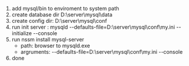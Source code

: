 1. add mysql/bin to enviroment to system path
2. create database dir D:\server\mysql\data
3. create config dir: D:\server\mysql\conf
4. run init server : mysqld --defaults-file=D:\server\mysql\conf\my.ini --initialize --console
5. run nssm install mysql-server
   - path: browser to mysqld.exe
   - argruments: --defaults-file=D:\server\mysql\conf\my.ini --console
6. done
